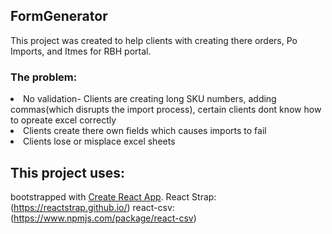 ## FormGenerator

This project was created to help clients with creating there orders, Po Imports, and Itmes for RBH portal.
### The problem:
<li>No validation- Clients are creating long SKU numbers, adding commas(which disrupts the import process), certain clients dont know how to opreate excel correctly</li>
<li>Clients create there own fields which causes imports to fail</li>
<li>Clients lose or misplace excel sheets</li>
  
## This project uses:

bootstrapped with [Create React App](https://github.com/facebookincubator/create-react-app).
React Strap: (https://reactstrap.github.io/)
react-csv: (https://www.npmjs.com/package/react-csv)






